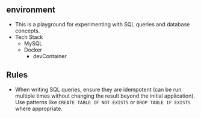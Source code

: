 ## environment

- This is a playground for experimenting with SQL queries and database concepts.
- Tech Stack
  - MySQL
  - Docker
    - devContainer

## Rules

- When writing SQL queries, ensure they are idempotent (can be run multiple times without changing the result beyond the initial application). Use patterns like `CREATE TABLE IF NOT EXISTS` or `DROP TABLE IF EXISTS` where appropriate.
